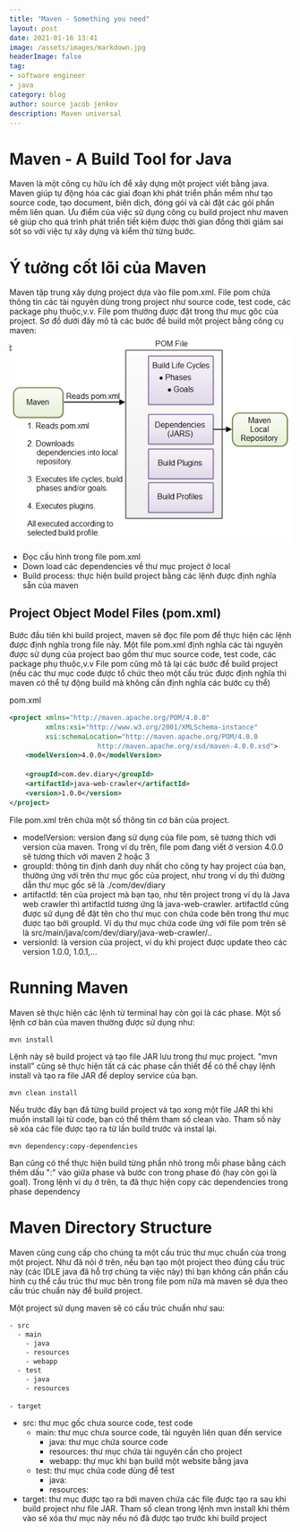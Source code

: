 ```yaml
---
title: "Maven - Something you need"
layout: post
date: 2021-01-16 13:41
image: /assets/images/markdown.jpg
headerImage: false
tag:
- software engineer
- java
category: blog
author: source jacob jenkov
description: Maven universal
---
```


# Maven - A Build Tool for Java
Maven là một công cụ hữu ích để xây dựng một project viết bằng java. Maven giúp tự động hóa các giai đoạn khi phát triển phần mềm như tạo source code, tạo document, biên dịch, đóng gói và cài đặt các gói phần mềm liên quan.
Ưu điểm của việc sử dụng công cụ build project như maven sẽ giúp cho quá trình phát triển tiết kiệm được thời gian đồng thời giảm sai sót so với việc tự xây dựng và kiểm thử từng bước.

# Ý tưởng cốt lõi của Maven
Maven tập trung xây dựng project dựa vào file pom.xml. File pom chứa thông tin các tài nguyên dùng trong project như source code, test code, các package phụ thuộc,v.v. File pom thường được đặt trong thư mục gôc của project. Sơ đồ dưới đây mô tả các bước để build một project bằng công cụ maven:
![Maven Overview](../assets/images/maven-overview.png)
- Đọc cấu hình trong file pom.xml
- Down load các dependencies về thư mục project ở local
- Build process: thực hiện build project bằng các lệnh được định nghĩa sẵn của maven
## Project Object Model Files (pom.xml)
Bước đầu tiên khi build project, maven sẽ đọc file pom để thực hiện các lệnh được định nghĩa trong file này.
Một file pom.xml định nghĩa các tài nguyên được sử dụng của project bao gồm thư mục source code, test code, các package phụ thuộc,v.v
File pom cũng mô tả lại các bước để build project (nếu các thư mục code được tổ chức theo một cấu trúc được định nghĩa thì maven có thể tự động build mà không cần định nghĩa các bước cụ thể)

pom.xml
```xml
<project xmlns="http://maven.apache.org/POM/4.0.0"
         xmlns:xsi="http://www.w3.org/2001/XMLSchema-instance"
         xsi:schemaLocation="http://maven.apache.org/POM/4.0.0
                      http://maven.apache.org/xsd/maven-4.0.0.xsd">
    <modelVersion>4.0.0</modelVersion>

    <groupId>com.dev.diary</groupId>
    <artifactId>java-web-crawler</artifactId>
    <version>1.0.0</version>
</project>
```
File pom.xml trên chứa một số thông tin cơ bản của project. 
- modelVersion: version đang sử dụng của file pom, sẽ tương thích với version của maven. Trong ví dụ trên, file pom đang viết ở version 4.0.0 sẽ tương thích với maven 2 hoặc 3
- groupId: thông tin định danh duy nhất cho công ty hay project của bạn, thường ứng với trên thư mục gốc của project, như trong ví dụ thì đường dẫn thư mục gốc sẽ là ./com/dev/diary
- artifactId: tên của project mà bạn tạo, như tên project trong ví dụ là Java web crawler thì artifactId tương ứng là java-web-crawler. artifactId cũng được sử dụng để đặt tên cho thư mục con chứa code bên trong thư mục được tạo bởi groupId. Ví dụ thư mục chứa code ứng với file pom trên sẽ là src/main/java/com/dev/diary/java-web-crawler/..
- versionId: là version của project, ví dụ khi project được update theo các version 1.0.0, 1.0.1,...
# Running Maven
Maven sẽ thực hiện các lệnh từ terminal hay còn gọi là các phase.  Một số lệnh cơ bản của maven thường được sử dụng như:
```commandline
mvn install
```
Lệnh này sẽ build project và tạo file JAR lưu trong thư mục project. "mvn install" cũng sẽ thực hiện tất cả các phase cần thiết để có thể chạy lệnh install và tạo ra file JAR để deploy service của bạn.
```commandline
mvn clean install
```
Nếu trước đây bạn đã từng build project và tạo xong một file JAR thì khi muốn install lại từ code, bạn có thể thêm tham số clean vào. Tham số này sẽ xóa các file được tạo ra từ lần build trước và instal lại.
```commandline
mvn dependency:copy-dependencies
```
Bạn cũng có thể thực hiện build từng phần nhỏ trong mỗi phase bằng cách thêm dấu ":" vào giữa phase và bước con trong phase đó (hay còn gọi là goal). Trong lệnh ví dụ ở trên, ta đã thực hiện copy các dependencies trong phase dependency
# Maven Directory Structure
Maven cũng cung cấp cho chúng ta một cấu trúc thư mục chuẩn của trong một project. Như đã nói ở trên, nếu bạn tạo một project theo đúng cấu trúc này (các IDLE java đã hỗ trợ chúng ta việc này) thì bạn không cần phần cấu hình cụ thể cấu trúc thư mục bên trong file pom nữa mà maven sẽ dựa theo cấu trúc chuẩn này để build project.

Một project sử dụng maven sẽ có cấu trúc chuẩn như sau:
```commandline
- src
  - main
    - java
    - resources
    - webapp
  - test
    - java
    - resources

- target
```
- src: thư mục gốc chưa source code, test code
  - main: thư mục chưa source code, tài nguyên liên quan đến service
    - java: thư mục chứa source code
    - resources: thư mục chứa tài nguyên cần cho project
    - webapp: thự mục khi bạn build một website bằng java
  - test: thư mục chứa code dùng để test
    - java:
    - resources:
- target: thư mục được tạo ra bởi maven chứa các file được tạo ra sau khi build project như file JAR. Tham số clean trong lệnh mvn install khi thêm vào sẽ xóa thư mục này nếu nó đã được tạo trước khi build project